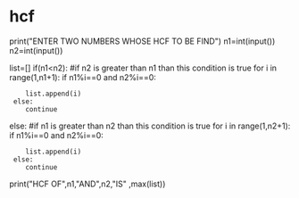 # hcf
print("ENTER TWO NUMBERS WHOSE HCF TO BE FIND")
n1=int(input())
n2=int(input())

list=[]
if(n1<n2): #if n2 is greater than n1 than this condition is true
   for i in range(1,n1+1):
     if n1%i==0 and n2%i==0:
        
        list.append(i)
     else:
        continue

else:  #if n1 is greater than n2 than this condition is true
   for i in range(1,n2+1):
     if n1%i==0 and n2%i==0:
        
        list.append(i)
     else:
        continue
print("HCF OF",n1,"AND",n2,"IS" ,max(list))
